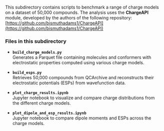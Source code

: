 This subdirectory contains scripts to benchmark a range of charge models on a dataset of 50,000 compounds. The analysis uses the **ChargeAPI** module, developed by the authors of the following repository:  
[https://github.com/bismuthadams1/ChargeAPI](https://github.com/bismuthadams1/ChargeAPI)

### Files in this subdirectory

- **`build_charge_models.py`**  
  Generates a Parquet file containing molecules and conformers with electrostatic properties computed using various charge models.

- **`build_esps.py`**  
  Retrieves 50,000 compounds from QCArchive and reconstructs their electrostatic potentials (ESPs) from wavefunction data.

- **`plot_charge_results.ipynb`**  
  Jupyter notebook to visualize and compare charge distributions from the different charge models.

- **`plot_dipole_and_esp_results.ipynb`**  
  Jupyter notebook to compare dipole moments and ESPs across the charge models.
